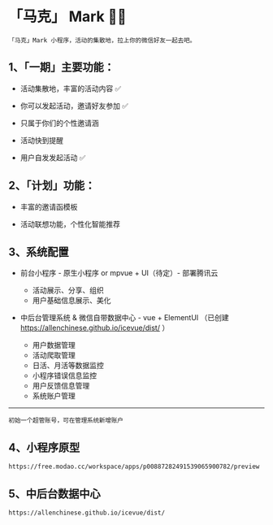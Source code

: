 # 「马克」 Mark 🎉🎈

    「马克」Mark 小程序，活动的集散地，拉上你的微信好友一起去吧。


 1、「一期」主要功能：
 --------------
  - 活动集散地，丰富的活动内容 ✅

  - 你可以发起活动，邀请好友参加 ✅

  - 只属于你们的个性邀请涵

  - 活动快到提醒
  
  - 用户自发发起活动 ✅

2、「计划」功能：
----------------
 - 丰富的邀请函模板

 - 活动联想功能，个性化智能推荐

 3、系统配置
 ----------------

 - 前台小程序 - 原生小程序 or mpvue + UI（待定）- 部署腾讯云

   - 活动展示、分享、组织
   - 用户基础信息展示、美化

- 中后台管理系统 & 微信自带数据中心 - vue + ElementUI （已创建 https://allenchinese.github.io/icevue/dist/ ）

  - 用户数据管理
  - 活动爬取管理
  - 日活、月活等数据监控
  - 小程序错误信息监控
  - 用户反馈信息管理
  - 系统账户管理

--------------------------
    初始一个超管账号，可在管理系统新增账户

4、小程序原型
---------------------------

    https://free.modao.cc/workspace/apps/p00887282491539065900782/preview

5、中后台数据中心
----------------------------
    https://allenchinese.github.io/icevue/dist/

